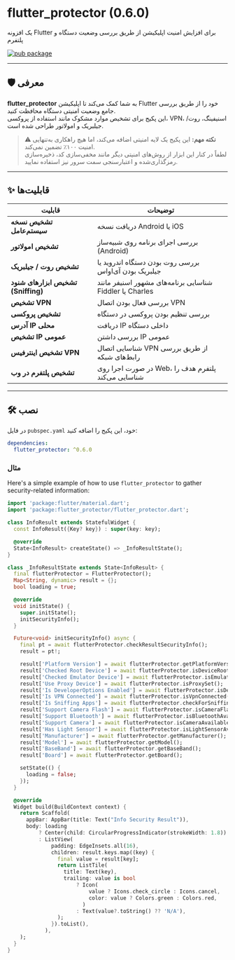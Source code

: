 # flutter_protector (0.6.0)

یک افزونه Flutter برای افزایش امنیت اپلیکیشن از طریق بررسی وضعیت دستگاه و پلتفرم

[![pub package](https://img.shields.io/pub/v/flutter_protector)](https://pub.dev/packages/flutter_protector)

---

## 🛡️ معرفی

**flutter_protector** به شما کمک می‌کند تا اپلیکیشن Flutter خود را از طریق بررسی جامع وضعیت امنیتی دستگاه محافظت کنید.  
این پکیج برای تشخیص موارد مشکوک مانند استفاده از پروکسی، VPN، اسنیفینگ، روت/جیلبریک و امولاتور طراحی شده است.

> ⚠️ **نکته مهم:** این پکیج یک لایه امنیتی اضافه می‌کند، اما هیچ راهکاری به‌تنهایی امنیت ۱۰۰٪ تضمین نمی‌کند.  
> لطفاً در کنار این ابزار از روش‌های امنیتی دیگر مانند مخفی‌سازی کد، ذخیره‌سازی رمزگذاری‌شده و اعتبارسنجی سمت سرور نیز استفاده نمایید.

---

## ✨ قابلیت‌ها

| قابلیت | توضیحات |
|--------|---------|
| **تشخیص نسخه سیستم‌عامل** | دریافت نسخه Android یا iOS |
| **تشخیص امولاتور** | بررسی اجرای برنامه روی شبیه‌ساز (Android) |
| **تشخیص روت / جیلبریک** | بررسی روت بودن دستگاه اندروید یا جیلبریک بودن آی‌اواس |
| **تشخیص ابزارهای شنود (Sniffing)** | شناسایی برنامه‌های مشهور اسنیفر مانند Fiddler یا Charles |
| **تشخیص VPN** | بررسی فعال بودن اتصال VPN |
| **تشخیص پروکسی** | بررسی تنظیم بودن پروکسی در دستگاه |
| **آدرس IP محلی** | دریافت IP داخلی دستگاه |
| **تشخیص IP عمومی** | بررسی داشتن IP عمومی |
| **تشخیص اینترفیس VPN** | شناسایی اتصال VPN از طریق بررسی رابط‌های شبکه |
| **تشخیص پلتفرم در وب** | در صورت اجرا روی Web، پلتفرم هدف را شناسایی می‌کند |

---

## 🛠 نصب

در فایل `pubspec.yaml` خود، این پکیج را اضافه کنید:

```yaml
dependencies:
  flutter_protector: ^0.6.0
```

### مثال 

Here's a simple example of how to use `flutter_protector` to gather security-related information:

```dart
import 'package:flutter/material.dart';
import 'package:flutter_protector/flutter_protector.dart';

class InfoResult extends StatefulWidget {
  const InfoResult({Key? key}) : super(key: key);

  @override
  State<InfoResult> createState() => _InfoResultState();
}

class _InfoResultState extends State<InfoResult> {
  final flutterProtector = FlutterProtector();
  Map<String, dynamic> result = {};
  bool loading = true;

  @override
  void initState() {
    super.initState();
    initSecurityInfo();
  }

  Future<void> initSecurityInfo() async {
    final pt = await flutterProtector.checkResultSecurityInfo();
    result = pt!;

    result['Platform Version'] = await flutterProtector.getPlatformVersion();
    result['Checked Root Device'] = await flutterProtector.isDeviceRooted();
    result['Checked Emulator Device'] = await flutterProtector.isEmulatorSuper();
    result['Use Proxy Device'] = await flutterProtector.isProxySet();
    result['Is DeveloperOptions Enabled'] = await flutterProtector.isDeveloperOptionsEnabled();
    result['Is VPN Connected'] = await flutterProtector.isVpnConnected();
    result['Is Sniffing Apps'] = await flutterProtector.checkForSniffingApps([]);
    result['Support Camera Flash'] = await flutterProtector.isCameraFlashAvailable();
    result['Support Bluetooth'] = await flutterProtector.isBluetoothAvailable();
    result['Support Camera'] = await flutterProtector.isCameraAvailable();
    result['Has Light Sensor'] = await flutterProtector.isLightSensorAvailable();
    result['Manufacturer'] = await flutterProtector.getManufacturer();
    result['Model'] = await flutterProtector.getModel();
    result['BaseBand'] = await flutterProtector.getBaseBand();
    result['Board'] = await flutterProtector.getBoard();

    setState(() {
      loading = false;
    });
  }

  @override
  Widget build(BuildContext context) {
    return Scaffold(
      appBar: AppBar(title: Text("Info Security Result")),
      body: loading
          ? Center(child: CircularProgressIndicator(strokeWidth: 1.8))
          : ListView(
              padding: EdgeInsets.all(16),
              children: result.keys.map((key) {
                final value = result[key];
                return ListTile(
                  title: Text(key),
                  trailing: value is bool
                      ? Icon(
                          value ? Icons.check_circle : Icons.cancel,
                          color: value ? Colors.green : Colors.red,
                        )
                      : Text(value?.toString() ?? 'N/A'),
                );
              }).toList(),
            ),
    );
  }
}
```
